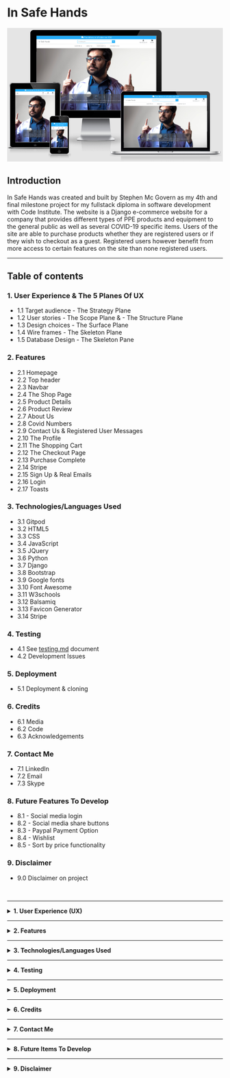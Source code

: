 # **In Safe Hands** #

![Image of site on many screens](/media/readme_images/site_responsive_image.png)

## **Introduction** ##

In Safe Hands was created and built by Stephen Mc Govern as my 4th and final milestone project for my fullstack diploma in software development with Code Institute. The website is a Django e-commerce website for a company that provides different types of PPE products and equipment to the general public as well as several COVID-19 specific items. Users of the site are able to purchase products whether they are registered users or if they wish to checkout as a guest. Registered users however benefit from more access to certain features on the site than none registered users. 

<hr>

## **Table of contents** ## 

### **1. User Experience & The 5 Planes Of UX** ###
* 1.1 Target audience - The Strategy Plane
* 1.2 User stories - The Scope Plane & - The Structure Plane
* 1.3 Design choices - The Surface Plane
* 1.4 Wire frames - The Skeleton Plane
* 1.5 Database Design - The Skeleton Pane

### **2. Features** ###
* 2.1 Homepage 
* 2.2 Top header
* 2.3 Navbar
* 2.4 The Shop Page
* 2.5 Product Details
* 2.6 Product Review
* 2.7 About Us
* 2.8 Covid Numbers
* 2.9 Contact Us & Registered User Messages
* 2.10 The Profile
* 2.11 The Shopping Cart
* 2.12 The Checkout Page
* 2.13 Purchase Complete
* 2.14 Stripe 
* 2.15 Sign Up & Real Emails
* 2.16 Login
* 2.17 Toasts

### **3. Technologies/Languages Used** ###
* 3.1 Gitpod
* 3.2 HTML5
* 3.3 CSS
* 3.4 JavaScript
* 3.5 JQuery
* 3.6 Python
* 3.7 Django
* 3.8 Bootstrap 
* 3.9 Google fonts
* 3.10 Font Awesome
* 3.11 W3schools
* 3.12 Balsamiq 
* 3.13 Favicon Generator
* 3.14 Stripe 

### **4. Testing** ###
* 4.1 See [testing.md](testing.md) document 
* 4.2 Development Issues

### **5. Deployment** ###
* 5.1 Deployment & cloning

### **6. Credits** ###
* 6.1 Media
* 6.2 Code 
* 6.3 Acknowledgements

### **7. Contact Me** ###
* 7.1 LinkedIn
* 7.2 Email
* 7.3 Skype

### **8. Future Features To Develop** ###
* 8.1 - Social media login
* 8.2 - Social media share buttons
* 8.3 - Paypal Payment Option
* 8.4 - Wishlist
* 8.5 - Sort by price functionality

### **9. Disclaimer** ###
* 9.0 Disclaimer on project

<br>
<hr>

<details>
<summary><strong>
1. User Experience (UX)
</strong></summary>
<br>

#### **1.1 - Target Audience - The Strategy Plane** ####

* The websites target audience is users who are looking to purchase various types of PPE equipment that the store provides. The website is a B2C (Business to consumer) website and is not aimed at the B2B (Business to business) market. The main goal of the business is to sell various type of PPE equipment to as many people as possible. Part of the business strategy is to keep users coming back to the site even if they are not buying a product on that particular visit. The more times someone visits your site, the greater the chance of them purchasing something from the store. Part of the strategy of getting users to return to the site is the covid numbers page that gives users a vast amount of user friendly interactive data on the current covid situation. This data while free to view and use, is kept behind a registered users wall, so anyone wishing to use it has to register to view it. The data is not generated by the store, but is compiled by our world in data. I recognize the potential that someone may register, view the data source and then start to use the our world in data site instead of the in safe hands site, but this is unavoidable when using 3rd party data. 

<hr>

#### **1.2 - User Stories - The Scope Plane** ####

* The main aim of the site is to sell various types of PPE equipment to the consumer market. Users who search for, and come to the site are, for the majority, already in buying mode. Therefore you want to facilitate a streamline buying experience with as few barriers as possible from product view to taking payment. The site functionality will allow users to view all of the products on the site in detail, proceed straight to a guest checkout where they can to complete the order if they so wish. The site also offers features that are only available to registered users such as the profile page, the order history page, the create reviews functionality, and the the priority messages feature. While the site offers features that are only available to logged in users, it will not lose sales by forcing people to register to complete a purchase.<br><br>
* <strong>User story - Site Owner: As the owner of the e-commerce site I want:</strong><br>
* I want to be able to offer my customers a range of various types of PPE products so i can: acquire new customers and retain regular ones who will buy their PPE products from me
* I want to be able to manage all of the items that my store sells myself so i can: Add, edit, update and remove different items quickly and easily depending on how they are selling 
* I want to offer my customers a simple, efficient and user friendly shopping experience so i can: Offer users have a good user experience on the site they will come back and provide repeat business
* I want to offer registered customers access to the latest Covid-19 data all in one place so i can: offer users a reason to come back to the site on a regular basis, they need to register to view this data so this allows me to send them email marketing to encourage them to buy and to update them on the store
* I want to encourage my users to register so i can: so they can save their details and streamline the purchasing process. Once they have registered I can also email market to this database of customers
* I want to provide a guest checkout so i can: offer users who do not wish to register the ability to still purchase from the store and checkout out in a quick and easy manner so the store doesn’t lose any potential business

#### **1.2 - User Stories - The Structure Plane** ####

* The structure of the site is based upon a base.html template that is replicated across all pages on the site. In the English speaking world people read from left to right and from top to bottom. Therefore the website should reflect this. On every page all of the site navigation is retained at the top of the page. This creates a comfortable user experience as once a user has a feel for the sites navigation and functionality, they can see it is replicated across the site, they are not confronted with a new layout or design on each page. The Navar is broken up into 4 separate categories. Shop PPE, About Us, Covid Info, and Contact Us. As the main aim of the site is to sell PPE equipment the first dropdown menu the user comes to is the Shop PPE menu. From here the user can view all of the PPE products or view them category by category. The about us, covid info and contact us pages contain only information on these items so the information is all grouped into relevant sub pages. The account management is all navigated to via the "My Account" drop down menu, and the shopping cart and checkout from the cart. When designing the sites structure, the user stories below were part of that formation process.<br><br>
* <strong>User story - Site User: As a shopper on the site I want to:</strong><br>
* I want to view all of the products in the store so i can: select a product to purchase
* I want to view individual products and their details so i can: identify the price, description, product protection rating, see the product image
* I want to, at a glance, be able to keep track of my purchases at any time on the site so i can: keep track of the value of goods in my cart so i can avoid spending to much money
* I want to be able to register for an account quickly and easily so i can: have a personal account on the site if I become a regular user
* I want to be able to log in and log out quickly and easily so i can: know my account can be securely logged on and off with only a few clicks. 
* I want to be able to recover my password simply if I forget it so i can: regain access to my account 
* I want to view my profile when i wish so i can: see my order history and order details 
* I want to search for a specific product or category so i can: quickly find the item that I am looking for 
* I want to easily select the quantity of a product once I have chosen to buy it so i can: add more of the product to the cart if I choose to buy more with a few clicks 
* I want to be offered a quick and easy checkout procedure so i: don’t have to register for an account if I don’t want to and still avail of a quick and easy checkout process 
* I want to be able to fully adjust my cart before checkout: incase I decide to buy more or a product, remove a product, or have selected the incorrect amount of a product
* I want to see an order confirmation in detail once ive completed my purchase so i can: verify that everything with my order is correct
* Most importantly I want to be able to use a payment provider I feel safe with so i can: feel safe and secure that my card details will be safe with this purchase  
<hr>

#### **1.3 - Design Choices - The Surface Plane** ####
<br>

**FONTS**

* For the website i decided to use the google font style of Josefin Sans. The idea of this typeface is to be geometric, elegant, with a vintage feeling. It is inspired by geometric sans serif designs from the 1920s. The link to the Josefin Sans font on Google Font can be found by clicking: [Here](https://fonts.google.com/specimen/Josefin+Sans#standard-styles)

![Image of Josefin Sans font](/media/readme_images/josefin_sans_image.png)

**ICONS**

* I have also incorporated icons throughout the website as they offer the user a more positive and intuitive user experience. All the icons that i have used came from Font Awesome website The link to the Font Awesome website can be found by clicking: [Here](https://fontawesome.com/)

**COLOURS**

* The primary colour i decided on for the website was the colour blue, specifically the colour #1fb4ff

![Image of #1fb4ff](/media/readme_images/1fb4ff.png)

* I chose the color blue because blue is typically associated with credibility, trust, knowledge, professionalism, cleanliness and calming. All of these qualities are valued in the medical/health industry which meant that blue was the ideal choice for this project.
* For the secondary colours i used the website Coolors to decide on which additional colour combination to use. Coolors is free website that uses a generator to run through different colours and palettes that will match and compliment the colours you have selected so far. The website can be found by clicking this link: [Click Here](https://coolors.co/)
* The full palette of colours i decided on to go with and their uses can be viewed below:

![Image of ms4 colour palette](/media/readme_images/MS4_colour_palette.png)

* #343A40 is the colour of the text on the site. This is the Bootstrap 4 colour for the class text-dark as Bootstrap 4 doesn't have a text-black colour
* #c3c1c1 is the silver/grey secondary colour that is used lightly throughout the site for things like borders
* #ffffff is the standard white colour that is the base of the site 
* #dc3545 is the standard Bootstrap red colour for warnings suck as invalid credit card information entered or warning toasts 

**IMAGES**

* Some of the imagery i used for the website was taken from Unsplash. Unsplash is a platform powered by a community of creators that have provided hundreds of thousands of their own photos for others to use in their projects free of charge as long as they abide by the Unsplash licence terms and conditions. These T&C's can be viewed by clicking [Here](https://unsplash.com/license) 
<hr>

#### **1.4 - Wire Frames - The Skeleton Plane** ####
<br>

* The wire frames for the site can be found here: [wireframes.md](wireframes.md)

<hr>

#### **1.5 - Database Design - The Skeleton Plane** ####
<br>

* Django works with SQL databases by default, I used SQLite during development. Heroku provides a PostgreSQL database for deployment. Below you can find all of the models used in this project and their structure.<br><br>

<strong>Checkout/Models/`Order`:</strong>

|       Name       |   Database Key  |   Field Type  |                                     Type Validation                                    |
|:----------------|:---------------|:-------------|:--------------------------------------------------------------------------------------|
|   Order Number   |   order_number  |   Charfield   |                       `max_length=32, null=False, editable=False`                      |
|     Username     |   user_profile  |   ForeignKey  | `UserProfile, on_delete=models.SET_NULL, null=True, blank=True, related_name='orders'` |
|    Date & Time   |       date      | DateTimeField |                                   `auto_now_add=True`                                  |
|    First Name    |    first_name   |   Charfield   |                        `max_length=50, null=False, blank=False`                        |
|     Last Name    |    last_name    |   Charfield   |                        `max_length=50, null=False, blank=False`                        |
|      Email       |      email      |   EmailField  |                        `max_length=254, null=False, blank=False`                       |
|   Phone Number   |   phone_number  |   Charfield   |                        `max_length=20, null=False, blank=False`                        |
| Street Address 1 | street_address1 |   Charfield   |                        `max_length=80, null=False, blank=False`                        |
| Street Address 2 | street_address2 |   Charfield   |                        `max_length=80, null=False, blank=False`                        |
|   Town or City   |   town_or_city  |   Charfield   |                        `max_length=40, null=False, blank=False`                        |
|      County      |      county     |   Charfield   |                         `max_length=80, null=True, blank=True`                         |
|      Eircode     |     eircode     |   Charfield   |                         `max_length=20, null=True, blank=True`                         |
|      Country     |     country     |   Charfield   |                `blank_label='Select Country *', null=False, blank=False`               |
|     Delivery     |  delivery_cost  |  DecimalField |                 `max_digits=6, decimal_places=2, null=False, default=0`                |
|    Order Total   |   order_total   |  DecimalField |                `max_digits=10, decimal_places=2, null=False, default=0`                |
|    Grand Total   |   grand_total   |  DecimalField |                `max_digits=10, decimal_places=2, null=False, default=0`                |

<br>

<strong>Checkout/Models/`OrderLineItem`:</strong>

| Name            | Database Key   | Field Type   | Type Validation                                                                      |
|:-----------------|:----------------|:--------------|:--------------------------------------------------------------------------------------|
| Order           | order          | ForeignKey   | `Order, null=False, blank=False, on_delete=models.CASCADE, related_name='lineitems'` |
| Product         | product        | ForeignKey   | `Product, null=False, blank=False, on_delete=models.CASCADE`                         |
| Quantity        | quantity       | IntegerField | `null=False, blank=False, default=0`                                                 |
| Line Item Total | lineitem_total | DecimalField | `max_digits=6, decimal_places=2, null=False, blank=False, editable=False`            |

<br>

<strong>Contact Us/Models/`ContactMessages`:</strong>

| Name          | Database Key  | Field Type    | Type Validation                                                |
|:---------------:|:---------------:|:---------------:|----------------------------------------------------------------|
| Sender        | sender        | ForeignKey    | `UserProfile, on_delete=models.CASCADE, null=True, blank=True` |
| Subject       | subject       | CharField     | `max_length=80, null=False, blank=False`                       |
| Message       | message       | TextField     | `max_length=3000, null=False, blank=False`                     |
| Date & Time   | date          | DateTimeField | `auto_now_add=True, editable=False`                            |
| Contact Email | contact_email | EmailField    | `max_length=254, null=True, blank=True`                        |

<br>

<strong>Products/Models/`Category`:</strong>

|      Name     |  Database Key | Field Type |             Type Validation            |
|:-------------:|:-------------:|:----------:|:--------------------------------------:|
|      Name     |      name     |  CharField |      `max_length=200, blank=False`     |
| Friendly Name | friendly_name |  CharField | `max_length=200, null=True,blank=True` |

<br>

<strong>Products/Models/`Product`:</strong>

| Name              | Database Key | Field Type   | Type Validation                                                |
|-------------------|--------------|--------------|----------------------------------------------------------------|
| Category          | category     | ForeignKey   | `'Category', null=True, blank=True, on_delete=models.SET_NULL` |
| Product Id        | p_id         | CharField    | `max_length=200, null=True, blank=True`                        |
| Name              | name         | CharField    | `max_length=200`                                               |
| Description       | description  | TextField    |                                                                |
| Price             | price        | DecimalField | `max_digits=6, decimal_places=2`                               |
| Protection Rating | rating       | DecimalField | `max_digits=6, decimal_places=2, null=True, blank=True`        |
| Image URL         | image_url    | URLField     | `max_length=1024, null=True, blank=True`                       |
| Image             | image        | ImageField   | `null=True, blank=True`                                        |

<br>

<strong>Products/Models/`UserProfile`:</strong>

| Name              | Database Key | Field Type   | Type Validation                                                |
|-------------------|--------------|--------------|----------------------------------------------------------------|
| Category          | category     | ForeignKey   | `'Category', null=True, blank=True, on_delete=models.SET_NULL` |
| Product Id        | p_id         | CharField    | `max_length=200, null=True, blank=True`                        |
| Name              | name         | CharField    | `max_length=200`                                               |
| Description       | description  | TextField    |                                                                |
| Price             | price        | DecimalField | `max_digits=6, decimal_places=2`                               |
| Protection Rating | rating       | DecimalField | `max_digits=6, decimal_places=2, null=True, blank=True`        |
| Image URL         | image_url    | URLField     | `max_length=1024, null=True, blank=True`                       |
| Image             | image        | ImageField   | `null=True, blank=True`                                        |

<br>

<strong>Reviews/Models/`ProductReview`:</strong>

|       Name       |   Database Key   |   Field Type  |                          Type Validation                         |
|:----------------|:----------------|:-------------|:----------------------------------------------------------------|
|   Review Title   |   review_title   |   CharField   |             `max_length=90, null=False, blank=False`             |
| Reviewed Product | reviewed_product |   ForeignKey  |   `Product, null=False, blank=False, on_delete=models.CASCADE`   |
|     Reviewer     |     reviewer     |   ForeignKey  | `UserProfile, null=False, blank=False, on_delete=models.CASCADE` |
|      Review      |      review      |   TextField   |                         `max_length=500`                         |
|    Date & Time   |       date       | DateTimeField |                        `auto_now_add=True`                       |
<br>

</details>

<hr>

<details>
<summary><strong>
2. Features
</strong></summary>
<br>

#### **2.1 - Home Page** ####

* When the user lands on the homepage they will see the main homepage image which is of a doctor. In this image the doctor is pointing upwards towards the top of the page with the forefinger on each hand. I choose this image specifically because i thought it worked well as the doctor appears to be pointing towards towards the dropdown menu and the search bar located above the image, so at a glance its like he is drawing your attention to the main functioning part of the page. 

![Image of homepage](media/readme_images/homepage.png)

* At the base of the page i have used a bootstrap carousel to display 3 reviews that customers have left about the site. On these carousels i have used an image of a person (To represent the customer) and their brief review. I have also used indicators letting users see visually below the review that there are 3 reviews in total that are being filtered through. I have disabled click feature so users don't have the ability to click through the reviews, the reviews are on a set timer and rotate evenly.

<hr>

#### **2.2 - Top header** ####

* The top header on the page consists of 3 separate items. The company brand/logo occupies the top left 3rd of the screen. If the user clicks on the company brand/name the user will be be brought back to the homepage.

![Image of brand/logo](media/readme_images/brand:logo.png)

* The center of the screen is occupied by the search bar. Here users can search for items in the store by typing in a key/search word. If that word is in the name or description of the product then the page will return a list of those products for the user to view. If there are no items that match the search/keyword then no products will be displayed on the products page and the user will see the message 0 Products found for "(search/keyword)". If the user doesn't enter a search/keyword and just presses the search button then they will be brought to the all products page where all of the products available are listed. 

![Image of search bar](media/readme_images/search_bar.png)

* The right hand side of the header is where the user login and shopping cart are located. Here users can see at a glance if anything is in their cart and if so the value of those items. When the shopping cart is empty the cart test will be black. When the user adds an item to the shopping cart the value of those items will be displayed on the cart in red. I choose to make the text red as it is more catching and it will stand out clearly against the black. 

![Image of shopping cart](media/readme_images/shopping_cart.png)

* If the user clicks on the My Account icon they will, depending on if they are logged in or not, see different account management options. A none logged in user will see the the option to register or to log in. (Screenshot Below)

![Image of user icon](media/readme_images/user_account.png)

* A logged in user will see the options to view their profile, and to logout.

![Image of logged in user options](media/readme_images/user_account_logged_in.png)

* An admin or superuser will see the same options as a logged in user however they will also see the option to Add Products to the store. Only superusers and admin staff have this functionality. (Screenshot below)

![Image of superuser options](media/readme_images/super_user_logged_in.png)

<hr>

#### **2.3 - The Navbar** ####

* The navbar is a bootstrap navbar that contains 4 separate dropdown menus to allow users to easily navigate the site. The first dropdown is the one that is for the store and will allow users to search for different types of PPE products that the site offers. Users can search for all the PPE equipment on one single page, or search via category of items the store sells.

![Image of Shop PPE dropdown](media/readme_images/shop_dropdown.png)

* The second dropdown item will bring users to the about us page where user can read a bit more information about the company. This is just a standard about us page one would expect. 

![Image of about us dropdown](media/readme_images/about_us.png)

* The third dropdown is the one for up to date information on Covid-19.

![Image of covid numbers dropdown](media/readme_images/covid_numbers.png)

* The final dropdown will bring the users to the contact us page. 

![Image of contact us dropdown](media/readme_images/contact_us.png)

* On mobile devices the navbar will shrink and can be opened by the user if they click on the hamburger icon on the top left of the page. After clicking all of the items will again be visible for the user to navigate the site. 

![Image of Navbar on mobile](media/readme_images/navbar_opened.png)
<hr>

#### **2.4 - The Shop Page** ####

* Users to the site have the ability to shop in a number of different ways on the site. The first way is using the search bar at the top of the page. Here users can search for products via a products name, or by a key word that is mentioned in the products description. The page will return the number of products that meet that search criteria and also display the number of items its returned in the top left above the items (Screenshot below)

![Image of name searched for via name](media/readme_images/search_via_name.png)

* The second way users can shop is via the SHOP PPE dropdown menu in the navbar. Here all of the items the shop sells are broken up into their respective categories, so users can quickly and easily search for what they need with a few clicks. 

![Image of shop dropdown](media/readme_images/shop_dropdown.png)

* After the user clicks on a category the page will render all of the products in that category and also display the number of products in that category. The image below is what is displayed if the user searches for "covid testing" 

![Image of category search results](media/readme_images/covid_testing_search.png)

* Finally if the user just clicks on the search button on the search bar without entering anything to search for then all of the products the store currently sells will be listed 

![Image of all products](media/readme_images/all_products.png)

<hr>

#### **2.5 - Product Details Page** ####

* The product details page gives users a detailed view of the product they are considering buying. The page will render the exact same for each product, only the product information will change to allow for a better user experience. Logged in users and guest users will see the same page layout apart from one difference, and that is logged in users will see the "Review This Product" button. On the product details page users will see:
1. Product Name 
2. Product Price
3. Protection level offered by the product
4. Product Category
5. Product Description
6. Read the reviews


The functionality on this page will: 
1. Allow users to add a specified quantity of a product to the cart
2. Post reviews (Logged in users only) 

Admin users will also have the ability to:
1. Edit a product
2. Delete a product 

![Image of product details page](media/readme_images/product_details.png)

* The page will maintain its structure on tablets (Screenshots below:)<br>

![Image of product details page on tablet](media/readme_images/product_details_tablet.png)

<br>

However on smaller mobile devices and mobile phones the product information will stack one section on top of the other segregated by section type (Screenshots below:)<br>

![Image of product details page on mobile phone](media/readme_images/product_details_mobile_1.png)

<br>

![Image of product details page on mobile phone](media/readme_images/product_details_mobile_2.png)


<hr>

#### **2.6 - Product Review Page** ####

* One of the pass criteria for this project was to:<br>

* <strong>"Implement at least 1 form, with validation, that allows users to create and edit models in the backend"</strong>

* The feature i have chosen for this is criteria is a registered users product review feature. A product review feature is something that most users expect to find on a modern e-commerce website. A review feature is a benefit to both customers and the store owner alike. When a store offers customers a review function it creates a better user engagement experience on your site. It allows users to leave feedback about what they thought about the product they have purchased. The review feature also lets the user know that their feedback is valued and is listened to. This feature also allows other potential customers to make a better buying decision based on the reviews of other users who have purchased the product. Finally it also allows the store owner to view the feedback each product is receiving. Store owners should never be afraid of a negative review, if a review is negative but constructive it will highlight a weak point that can be improved upon and the store owner will know they have 2 options. Firstly they can relay this feedback back to the manufacturer/supplier and see if it is possible ot improve the product, or if this is not an option, then the store owner can discontinue selling the product. 

* Anyone on the site will have the ability to read reviews, but to drive registration and sign ups, creating a review is only available to registered users who are logged in. On the product details page a none logged in user will see the following prompt under the reviews section  <strong>"Have you purchased this product? If you are a registered/logged in user then you can leave a review for this item and let others know your feedback. Login or register by clicking on the My Account icon on the top right of the page."</strong>

![Image of review prompt none logged in users](media/readme_images/review_prompt_2.png)

* However logged in users will see a different prompt. The prompt they will see is: <strong>"If you've purchased this product why not leave a review so others can see your feedback"</strong> (Screenshot below:)

![Image of review prompt logged in users](media/readme_images/review_prompt.png)

* The review page is based on the ProductReview model. That model can be found below:

`class ProductReview(models.Model):`<br>
&nbsp; &nbsp; &nbsp; `review_title = models.CharField(max_length=90, null=False, blank=False)`<br>
&nbsp; &nbsp; &nbsp; `reviewed_product = models.ForeignKey(Product, null=False, blank=False, on_delete=models.CASCADE,)`<br>
&nbsp; &nbsp; &nbsp; `reviewer = models.ForeignKey(UserProfile, null=False, blank=False, on_delete=models.CASCADE)`<br>
&nbsp; &nbsp; &nbsp; `review = models.TextField(max_length=500)`<br>
&nbsp; &nbsp; &nbsp; `date = models.DateTimeField(auto_now_add=True)`<br><br>
    `class Meta:`<br>
&nbsp; &nbsp; &nbsp; # This will correct the verbose spelling in Django admin to the correct plural spelling of reviews<br>
&nbsp; &nbsp; &nbsp; `verbose_name_plural = 'Reviews'`<br><br>
&nbsp; &nbsp; &nbsp; `def __str__(self):`<br>
&nbsp; &nbsp; &nbsp; # Renames the instance of the ProductReview model with the review title<br>
&nbsp; &nbsp; &nbsp; `return self.review_title`<br>

* The form that will render for the user can be seen below, it will have:
1. Review from = `reviewer`
2. Review Title = `review_title`
3. Reviewed Product = `reviewed_product`
4. Your Review = `review`
5. Submit review button

![Image of add review page](media/readme_images/add_review.png)

* The field for the reviewer automatically generates the username of the current logged in user. This input field i have disabled so users are not able to adjust or alter it in any way. This was done as a defensive measure to ensure all reviews can be traced to their poster.
* The reviewed product field is a dropdown menu that lists all of the items currently available in the store. The user can select the product from this menu when creating their review. 

![Image of product review dropdown menu](media/readme_images/select_product_for_review.png)

* All fields on the model are required fields. The `date` field is automatically generated but that field is hidden on the review form as it is automatically generated and you don't want the user adjusting it. Once a review has been created and the form has been validated it will be posted to the product details page as well as to the backend. The reviews in the backend are displayed to the owner with the layout below: 

![Image of product review in django](media/readme_images/reviews_in_django.png)

* When the user clicks on the review it will open in the admin page and the store owner can read the review (Screenshot below:)

![Image of product review in django opened](media/readme_images/reviews_in_django_opened.png)

* For displaying the product reviews on the site i have used a Bootstrap collapsible container with a `overflow-y` set to `scroll`. The reason for this again is defensive programming. As more and more users come to the site and reviews start to build up, i didn't want to someone to click on the "Read Product Reviews" button and then have 20 or 30 reviews appear for the user to have to scroll down what becomes a very long page. The collapsible element means the user will stay on the same part of the page and can just scroll through the reviews. I used this feature as i was especially conscious as to how the reviews would display on mobile devices (Screenshot below:)

![Image of product review on mobile](media/readme_images/review_on_mobile.png)

The 2nd part of the criteria on this model is that users must be able to edit a model. To meet this criteria i have also added the feature for users to be able to edit their own reviews. Users can only edit reviews they have created. As you can see in the image above a user, whether anonymous or not, can view all of the reviews on the site, but when a user is logged in they can see the <strong>"Edit your review"</strong> link next to the review they have created.

![Image of edit your review link](media/readme_images/edit_your_review_link.png)

* When the user clicks on the edit your review link the edit review page will open. It is the exact same as the add a review page however all of the information from the previous review will be populated so they user can read over their original review before editing and saving. 

![Image of edit your review page](media/readme_images/edit_your_review_page.png)

* Once the review has saved the updated review will be reflected both in the backend and on the site. 

<hr>

#### **2.7 - About Us Page** ####

* This is a standard about us page you would expect to find on any business site. It has an image of 2 medial workers and some text detailing a bit about the company.

![Image of about us page](media/readme_images/about_us_page.png)
<hr>

#### **2.8 - Covid Numbers Page** ####

* One of the features of the site is the covid map that provides users with up to the minute covid-19 data and stats. Again, as part of the strategy to get as many people to register on the site as possible this data is kept behind a registered users wall. Unregistered users are informed upon landing on the page that to view the data they only need to register on the site and don't need to purchase any items. (Screenshot below) 

![Image of covid numbers page none logged in users page](media/readme_images/covid_numbers_1.png)

* If a user registers and comes back to the Covid Numbers page they will see the following map.

![Image of covid numbers page logged in users](media/readme_images/covid_numbers_2.png)

* This map offers users a huge wealth of information that is updated daily. Users can view the latest charts, maps, tables, sources and are free to download some the data. Users can use this page to see covid stats on a global, regional and country by country basis. Again by incorporating this feature into the site you are firstly making users register to see the data, and secondly you are providing them with a reason to come back and visit the site on a regular basis. The goal here would be to convert some of these regular visitors into customers. If covid numbers in their locality are increasing or at a high level, then this information can act as a motivator and encourage users to purchase PPE equipment on the site. 
<hr>

#### **2.9 - Contact Us Page & Registered User Messages** ####

* One of the pass criteria for this project was to:<br>

"Create at least 1 form with validation that will allow users to create records in the database (In addition ot the authentication mechanism").
* The feature i have chosen to meet this requirement is a priority messaging service. One of the main goals of any e-commerce site is to get as many people as possible signed up and spending money. A site should always be pushing for users to sign up and register, even if they don't buy something on the first visit (They could be on the site to use the covid numbers feature listed above) because it still allows the site owner to build their user database and email market to these registered users at a later date. 
* If an unregistered user logs onto the site and navigates to the contact us page, they will see the company contact details as you would normally expect, below that they will see a message explaining about the registered users priority messages function and also a link for customers to sign up or log in (screenshot below) 

![Image of priority messages user prompt](media/readme_images/user_messages_1.png)

* Once a registered/logged in user comes to the site on the contact us page they will see the message box automatically displayed. To hit the message home again to logged in users there is some text above the message form explaining that any message sent to the site via this messaging center will take priority over all other incoming communication.

![Image of priority messages page for registered users](media/readme_images/user_messages_2.png)

On the form the logged in user will see the following visible fields:
> Message From (Required)<br>
> Message Subject (Required)<br>
> Message Text Box (Required)<br>
> Users email (Not required)<br>

The model for this form can be found below:

`class ContactMessages(models.Model):`<br>
    `sender = models.ForeignKey(UserProfile, on_delete=models.CASCADE, null=True, blank=True)`<br>
    `subject = models.CharField(max_length=80, null=False, blank=False)`<br>
    `message = models.TextField(max_length=3000, null=False, blank=False)`<br>
    `date = models.DateTimeField(auto_now_add=True, editable=False)`<br>
    `contact_email = models.EmailField(max_length=254, null=True, blank=True)`<br>
    <br>
    # This will correct the spelling in Django admin to the correct plural spelling<br>
    `class Meta:`<br>
        `verbose_name_plural = 'Contact Messages'`<br>
    <br>
    # Renames the instance of the ContactMessages model with the ContactMessages name
    `def __str__(self):`<br>
        `return self.subject`<br>

* The `sender` (Message From:) field is automatically generated depending on which user is logged in to the site. I have also made this input field disabled so the user can not adjust or alter it, this is to ensure that every message can be attached to a specific registered site user. For a better user experience the disabled feature also stops the user clicking on the name and a highlight box appearing and creating the impression the user can adjust the field. 
* The `subject`, `message` and `email` field are self explanatory. I also have a `date & time` field which is not displayed to the user.
* This messaging service allows users to create records (messages) in the database as well as providing all the information i have stipulated as required in the model. In the django admin panel how the messages are received and displayed can be seen in the screenshot below. 

![Image of registered messages in Django](media/readme_images/django_user_message.png)

As you can see they are displayed just like an incoming email would be displayed. When the site administrator clicks on the message they will see it in full, again with all of the information below on display. 
<br>

![Image of registered messages opened in Django](media/readme_images/django_user_message2.png)

This allows the site owner to keep a record of any messages sent on the site from registered users. The main drive for this is to encourage registered users to message the store through the message facility on the website and not just via an email. This in tandem with the Covid Numbers data is done to encourage users of the site to return to it as regularly as possible. The more people that are visiting the site, the more the odds increase that the user may decide to spend some money while they are on the site. 
<hr>

#### **2.10 - The Profile Page** ####

* Registered users on the site will have their own dedicated profile page. On this page users will see 2 features. The first one is their address and contact details. The 2nd will be their order history. 

* The address and contact details page allows users of the site to both create and update records in the backend. Users are able to log in at any time to the site and update their details and save them with a single click.

![Image of user profile page](media/readme_images/profile_details.png)

* When the user purchases an item and goes to the checkout page the delivery address will auto populate the delivery address if the user has saved that info. I have also set this form up so the personal details of the order recipient are not auto generated and must be entered in by the user (Screenshot below)

![Image of user checkout page](media/readme_images/checkout_page.png)

* The user will still have to enter a name, email and phone number on the checkout page for the order to be processed. I chose this approach as a user may not be home when an item is being delivered to their property, this allows the user purchasing their product to put the name and number of someone else who may be home and their contact details for the courier to reach. 
* The 2nd feature on the profile page is the order history feature. Registered users on the site will be able to see all of the orders they have placed on the site previously.

![Image of user order history](media/readme_images/order_history.png)

* The user will see a small summary of the previous orders they have placed on the site in this section. If they wish to see a more detailed breakdown of that order they can do so by clicking on the order number and they will be brought to the order in more detail (Screenshot below:)

![Image of user order history detailed](media/readme_images/order_history_detailed.png)

<hr>

#### **2.11 - The Shopping Cart Page** ####

* Once a user has added an item/items to the shopping cart they will be able to view it by clicking on the shopping cart icon. When they get to the shopping cart it will look like the image below: 

![Image of user shopping cart](media/readme_images/shopping_cart_2.png)

* Here users will see a line by line breakdown of all of the items in their shopping cart. They will have the ability to adjust each line item directly in the cart and increase the quantity or remove an item completely with just a couple of clicks. 
* After all of the line items the user will see a summary of their shopping cart at the bottom of the page. This summary will detail:<br>
1. The number of items in the cart 
2. The cart total (Value of items purchased) 
3. Delivery fee (If applicable)
4. Total amount due
5. If the user is spending below the free delivery threshold they will also see a prompt informing them if they spend a certain amount of money they will qualify for free delivery (Screenshot below)<br><br>

![Image of cart breakdown](media/readme_images/cart_breakdown.png)

* They also have a button "Keep Shopping" that will bring them back to the store if they wish to continue shopping and a "Secure Checkout" button to proceed to the checkout. 

<hr>

#### **2.12 - The Checkout Page** ####

* As covered above in the profile section above on the checkout page the user has to enter their contact details, their deliver address, and their payment details. 
* There are 2 buttons on the page for the user to be able to go back and adjust their order 1 last time, or to complete the form and then complete their order. 

![Image of user checkout page](media/readme_images/checkout_page.png)

* To encourage the user to spend a bit more money on this purchase the free delivery prompt will be located at the bottom of the page to try and encourage a user to spend some more money so they can avail of this feature. 
* The only difference on the form for a logged in/registered user vs an anonymous user is a logged in user will have the option to save the delivery address to their profile via a checkbox.  

![Image of cart checkbox](media/readme_images/checkout_checkbox.png)

* A none registered user will see the prompt asking them do they wish to "Create an account or login to save this information, or continue as an unregistered shopper"

![Image of cart create an account or login prompt](media/readme_images/checkout_login_register_prompt.png)

* The payment processor on the Checkout page is from Stripe. 

<hr>

#### **2.13 - Purchase Complete Page** ####

* Once the users purchase has been completed they will receive a confirmation message detailing everything about their order. They will have:
1. A thank you for your business prompt (The users name will automatically be generated in this thank you prompt as i feel it adds a bit of personalization to the thank you message.)
2. An order number
3. An order placed date and time
4. List of items they purchased
5. Breakdown of the costs
6. The delivery details listed

![Image of user order history detailed](media/readme_images/order_history_detailed.png)

<hr>

#### **2.14 - Stripe In The Background** ####

* The shopping cart in this project is powered by Stripe. When a user adds items to the shopping cart and proceeds to the checkout page, a payment intent will be created in the events section of the stripe dashboard (Screenshot below:) 

![Image of user order in checkout before payment](media/readme_images/stripe_1.png)

* Below you can see the event created waiting for payment:

![Image of event created in stripe](media/readme_images/stripe_2.png)

* After the user has entered all their details into the checkout form and pressed the pay now button, Stripe will process the payment and the user of the site will see an order confirmation page if the order has been processed successfully. 

![Image of user order in checkout before payment](media/readme_images/stripe_order_confirmation_1.png)

In the Stripe dashboard we can see the following 3 events in relation to that payment which are:
1. Event created
2. Event charged
3. Event succeeded 

![Image of stripe events in dashboard](media/readme_images/stripe_3_events.png)

* When we drill into the stripe event data we can see that the information we have set up for request has been captured by stripe. The 4 main portions of info are:
1. Amount To be charged 

![Image of stripe events in dashboard](media/readme_images/stripe_amount_charged.png)

2. Billing address and contact details:

![Image of stripe event billing and contact details](media/readme_images/stripe_billing_and_contact.png)

3. The metadata we have set up to capture via webhooks. The information you can see captured here is:
* Shopping cart item id and quantity of that item
* If the user has checked the "Save Delivery Address Info" checkbox on the checkout page (Registered users only)
* Customer Username 

![Image of stripe event meta data](media/readme_images/stripe_metadata.png)

* The Stripe webhooks and metadata are an important feature on the site. We have this in place incase the user either intentionally, or accidentally, closes the web browser before the order confirmed page has generated letting the user know the order has been processed. This safety feature allows us to capture the shopping cart information so the order can still be processed, and we can avoid a worst case scenario of a user being charged and not receiving their order. 
* If the user is an anonymous user (Not registered or logged in) then we will also see this reflected in the metadata

![Image of stripe event meta data anonymous user](media/readme_images/metadata_anonymous_user.png)

4. The final crucial part of the information that we capture is the shipping address. 

![Image of stripe shipping details](media/readme_images/stripe_shipping_address.png)

* This set up allows us to capture all of the information we would need for an order in the store. 

NOTE ON SHIPPING ADDRESS:

* For now in this project the shipping and billing address are the same. I future i would like to have the option for the registered users to be able to add multiple shipping & billing addresses. However due to time constraints and a rapidly approaching deadline on this project it is a feature i will have ot develop at a later date.  

<hr>

#### **2.15 - Sign Up & Real Emails** ####

* If a uer wishes to become a registered user on the site they can do so in a matter of minutes. The step by step process is:
1. Click on the My Account icon in the top right and side of the page on desktop or in the top row on mobile, from the drop down menu click on Register.
2. On the sign up page the user will be asked for their email address, to create their own username, and to enter a password of their choosing.

![Image of sign up page](media/readme_images/sign_up_page.png)

* This form requires validation so if the user tries to register by leaving some or all of the fields blank, then a pop up will let them know a missing field is required (Screenshot below:)

![Image of sign up page validation](media/readme_images/sign_up_validation.png)

* Also if a user tries to sign up with a username or email that is already in use they will be notified when they try and submit the form that the email/username they are trying to submit is already in use (Screenshot below:)

![Image of of sign up page validation](media/readme_images/sign_up_validation_2.png)

3. If the user competes the form with fully validated details they will see a form letting them know that an email has been sent to the email address they specified and they need to verify this email by clicking on the link provided. Screenshot of this page and the email sent is below:

![Image of verify email page](media/readme_images/verify_email_page.png)
<br>

![Image of verify email sent](media/readme_images/confirm_email.png)

4. Once the user clicks on the link in the email the confirmation page on the site will open and the user just needs to click the confirm email address button (Screenshot below:)

![Image of confirm email page](media/readme_images/confirm_email_page.png)

5. Once the user clicks ont he confirm button they will be diverted to the login page which you can see below.

#### **2.16 - Log In** ####

* The login page on the site is a very simple one, all the user needs to do is enter their username or email address along with their password. Both fields are required for the form to be valid and the form will not submit unless the details are correct and entered. 

![Image of login page](media/readme_images/log_in.png)

The additional features on the login page are 
1. Remember me (So users who are logging in again don't need to reenter their details) 
2. Forgot password
3. Sign Up (This is incase a none registered user lands on the page they will see the notice at the top explaining they need ot register for an account first)

* If the user has forgotten their password they can recover it by clicking on the Forgot Password link. If they click on this they will be asked to enter their password and reset instructions will then be emailed to them. 

![Image of password reset page](media/readme_images/password_reset_page.png)

* The email the user receives can be seen in the email below: 

![Image of password reset email](media/readme_images/password_reset_email.png)

* After the user clicks on the link the will be brought to the page where they can then enter a new password (Screenshot below:)

![Image of password reset page](media/readme_images/reset_password_page.png)

<hr>

#### **2.17- Toasts** ####

* Finally to provide for a better user experience on the site i have used Bootstrap Toasts to provide users with feedback when they commit a specific action, adding an item to the cart for example. I have tried out several different toasts that incorporate images, cart totals, cart summaries and free shipping points. After trying all of these out on the site i decided i would keep the toast messaging to a small summary of each user action.

* Each toast has also been colour coded for each category of success, error, warning and info so the user will know at a glance if their action has been successful or not. 
</details>
<hr>

<details>
<summary><strong>
3. Technologies/Languages Used
</strong></summary>
<br>

* 3.1 - [Gitpod](https://www.gitpod.io/) - Is the IDE recommended for Code Institute students and the one i chose to develop this project in.
* 3.2 - [HTML5](https://html.com/html5/#What_is_HTML) - This is the markup language i used for this project.<br>
* 3.3 - [CSS](https://en.wikipedia.org/wiki/CSS) - I used CSS to help alter and adjust the presentation of the website to create a pleasant user experience.<br>
* 3.4 - [JavaScript](https://en.wikipedia.org/wiki/JavaScript) - JavaScript often abbreviated as JS, is a programming language that conforms to the ECMAScript specification. Alongside HTML and CSS, JavaScript is one of the core technologies of the World Wide Web.<br>
* 3.5 - [JQuery](https://jquery.com/) - jQuery is a fast, small, and feature-rich JavaScript library. It makes things like HTML document traversal and manipulation, event handling, animation, and Ajax much simpler with an easy-to-use API that works across a multitude of browsers.
* 3.6 - [Python](https://www.python.org/) - Python is an interpreted high-level general-purpose programming language. Python's design philosophy emphasizes code readability with its notable use of significant indentation. Its language constructs as well as its object-oriented approach aim to help programmers write clear, logical code for small and large-scale projects.
* 3.7 - [Django](https://www.djangoproject.com/) - Django is a high-level Python web framework that encourages rapid development and clean, pragmatic design. Built by experienced developers, it takes care of much of the hassle of web development, so you can focus on writing your app without needing to reinvent the wheel. It’s free and open source.
* 3.8 - [Bootstrap](https://getbootstrap.com/) - Bootstrap is a free and open-source CSS framework directed at responsive, mobile-first front-end web development. It contains CSS- and JavaScript-based design templates for typography, forms, buttons, navigation, and other interface components.
* 3.9 - [Google fonts](https://fonts.google.com/) - Launched in 2010 Google Fonts is a library of 1,023 free licensed font families. For this project i went with the google font of Josefin Sans.
* 3.10 - [Font Awesome](https://fontawesome.com/) - Font awesome is world's most popular and easiest to use icon set. Users have access to thousands of different icons that will cover nearly every icon you are looking for and incorporating them into your website is very easy. 
* 3.11 - [W3schools](https://www.w3schools.com/) - One of the first ports of call for any developer. It has a vast amount of content and code tutorials that will help explain how code works. A great free resource for every developer. 
* 3.12 - [Balsamiq](https://balsamiq.com/) - Balsamiq Wireframes is a small graphical tool to sketch out user interfaces for websites and web / desktop / mobile applications. I used Balsamiq to formulate my initial ideas for the site so i could visualize how the site would look and also be able to gage the scope of the project. 
* 3.13 - [Favicon](https://favicon.io/favicon-generator/) - A free and simple website that allows you to create, build and customize your Favicons for your own site.
* 3.14 - [Stripe](https://stripe.com/) - Stripe is an Irish-American financial services and software as a service company dual-headquartered in San Francisco, United States and Dublin, Ireland. The company primarily offers payment processing software and application programming interfaces for e-commerce websites and mobile applications.
</details>
<hr>

<details>
<summary><strong>
4. Testing
</strong></summary>

<br>

#### **4.1 The testing.md file** ####

* Testing information can be found in the [testing.md](testing.md) file.
<hr>

#### **4.2 Development Issues** ####
<br>

**1. SECRET_KEY Issue**

**PROBLEM**

* When I began building the project I started to make commits to Github. After making some commits I received an email from Django saying I had inadvertently exposed my secret key. The email I received is below. 

* "GitGuardian has detected the following Django Secret Key exposed within your GitHub account."

Details
- Secret type: Django Secret Key
- Repository: smcgdub/MS4_In_Safe_Hands
- Pushed date: September 6th 2021, 16:42:54 UTC

#### **SOLUTION** ####

* To rectify this I discarded the secret key that was initially created during the project set up. I then replaced the secret key with the code on line 25 of the settings.py file which is: `SECRET_KEY = os.environ.get('SECRET_KEY')`

* I then created a brand new secret key and have stored this in my Gitpod variables. I stopped and restarted the workspace and ran the project using `python3 manage.py runserver` Everything is now running as normal and the new SECRET_KEY is secured and no longer exposed and the old one has been discarded. 
<hr>

**2. Toasts Issue**

**PROBLEM**

* During development i was going to use the Bootstrap toasts to provide feedback to a user when they completed various actions on the site. The Boutique Ado project provided some tutorials on how to install these. However when i followed the Boutique Ado tutorial i found that my toasts were not being displayed when i added an item to the shopping cart.

**SOLUTIONS TRIED**

* The first thing i did was to inspect the page after adding an item to the checkout to see if the element was being generated. The 2 screenshots below confirmed that the elements were in fact being generated. 

![Image of toast element 1](media/readme_images/toast_inspect_1.png)

![Image of toast element 2](media/readme_images/toast_inspect_2.png)

The screenshot below also shows that the item was added to the cart and the information was being generated, but just wasn't displaying. 

![Image of toast element 3](media/readme_images/toast_inspect_3.png)

#### **SOLUTION** ####

* Once i knew the element was being generated i looked on Google and Bootstrap as to why this might not have been generated. I also checked on slack. After speaking with tutor support the solution we found was i needed th change the jQuery `<script>` at the bottom of the page to:<br>

`<script src="https://code.jquery.com/jquery-3.5.1.min.js"integrity="sha256-9/aliU8dGd2tb6OSsuzixeV4y/faTqgFtohetphbbj0=" crossorigin="anonymous"></script>`

* I have tested the site and this appears to have resolved the issue. The toasts are displaying as normal. 
<hr>

**3. Stripe Card Font**

**PROBLEM**

* The placeholder text in the credit card input on the checkout page isn't set to the same font as the rest of the site. I have tried to set this to the font used on the rest of the site which is "Josefin Sans" however the font seems to always load as the back up font which is "Sans-serif". 

**SOLUTIONS TRIED**

* I know i have the settings correct as i have tried to change the font from "Josefin Sans" to a more common one such as "Times New Roman". When i test this change it does take effect on the placeholder text. But when i set it to "Josefin Sans" the font always seems to revert to the back up font of "Sans-serif". It is something i am aware of and will try to work on a solution at a later date. 

**4. PostgreSQL URI exposed**

#### **PROBLEM** ####

* When I first started pushing the project to Heroku i was setting up the database in the settings.py file. Unfortunately when i was doing a commit i thought i had deleted the postgres key however i received an email from GitGuardian saying: 

"GitGuardian has detected the following PostgreSQL URI exposed within your GitHub account."

Details
- Secret type: PostgreSQL URI
- Repository: smcgdub/MS4_In_Safe_Hands
- Pushed date: October 19th 2021, 21:10:11 UTC

![Image of postgres key compromised](media/readme_images/postgresql_exposed.png)

#### **SOLUTION** ####

* For safety i have destroyed the database in Heroku and generated a new one with a new key. Everything is now running as normal and the new SECRET_KEY is secured and no longer exposed and the old one has been discarded.

**5. Mobile Navbar Icons**

**PROBLEM**

* During mobile testing i discovered that on smaller screen sizes the navbar icons were being pushed down onto a separate line. This was happening on mobile devices with a smaller screen (Screenshot below:)

![Image of mobile issue 1](media/readme_images/mobile_issue_1.png)

* This was being caused by the text, icons and padding being to large for the smaller screen sizes. 

#### **SOLUTION** ####

* This was an easy enough fix which i solved by using CSS media queries. I have adjusted the size of the text, icons and padding once the screen size goes smaller than 380px in width. The code i used to resolve this can be found in the base.css file at the bottom of the page under `@media (max-width: 380px)`

The screenshot below shows the error being corrected now on smaller screens.

![Image of mobile solution 1](media/readme_images/mobile_solution_1.png)


**5. Payment Processing Gif**

**PROBLEM**

* When placing an order on the local site after the user presses the pay now button a payment processing gif animation should load and a note to the user saying do not close the browser. 

![Image of payment processing gif](media/readme_images/payment_processing_gif.png)

However on the deployed Heroku site this animation is no longer working.

![Image of payment processing gif](media/readme_images/payment_gif_missing.png)

#### **SOLUTION** ####

I resolved this as the original code was pointing at the image at the internal file `src="media/about_us/image.png"`. This needed to be adjusted to the following `src="{{ MEDIA_URL }}about_us.png"`. I also needed ot add `'django.template.context_processors.media',` to the context_processors in the settings.py file

</details>

<hr>

<details>
<summary><strong>
5. Deployment
</strong></summary>
</details>
<hr>

<details>
<summary><strong>
6. Credits
</strong></summary>
<br>

#### **6.1 Media** ####

The products PNG images i have sourced from various free PNG sites. The individual list of the images can be found below

**HOMEPAGE IMAGE**

* Link to the original image: [Here](https://unsplash.com/photos/fy8WmFBIaRs)
* All credits belongs to the owner of the image [(Junior REIS)](https://unsplash.com/@juniorreisfoto) and the image is free to use under the Unsplash License

**ABOUT US**

* Link to the original image: [Here](https://unsplash.com/photos/rE6FqsyyqwM)  
* All credits belongs to the owner of the image [(Usman Yousaf)](https://unsplash.com/@usmanyousaf) and the image is free to use under the Unsplash License

**PRODUCTS**

* **N95 Mask**<br>
Link to the original image: [Here](https://www.pngwing.com/en/free-png-itipy)
All credits belongs to the owner of the image (DMCA) and the image is provided under non-commercial use

* **KN95 Mask**<br>
Link to the original image: [Here](https://www.pngwing.com/en/free-png-vcpqz)
All credits belongs to the owner of the image (DMCA) and the image is provided under non-commercial use

* **Surgical Mask**<br>
Link to the original image: [Here](https://www.pngwing.com/en/free-png-vwteu)
All credits belongs to the owner of the image (DMCA) and the image is provided under non-commercial use

* **Face Shield**<br>
Link to the original image: [Here](https://pngtree.com/freepng/medical-face-mask-or-shield-realistic-plastic-face-shield-side-view-transparent-plastic-helmet-covid-19-quarantine-concept_5390600.html)
<br>
All credits belongs to the owner of the image (Me&Art) whose profile can be found [Here](https://pngtree.com/me%26art_6843833?type=1)

* **Rapid Antigen Test**<br>
Link to the original image: [Here](https://pngtree.com/freepng/coronavirus-test-used-to-detect-the-corona-virus-in-humans_5870822.html)
<br>
All credits belongs to the owner of the image (Iwan100) whose profile can be found [Here](https://pngtree.com/iwan100_28265876?type=1)

* **Rapid PCR Test**<br>
Link to the original image: [Here](https://pngtree.com/freepng/rapid-test_6581523.html)
<br>
All credits belongs to the owner of the image (Best Pixel) whose profile can be found [Here](https://pngtree.com/best-pixel_32692878?type=1)

* **Infrared Thermometer**<br>
Link to the original image: [Here](https://pngtree.com/freepng/infrared-thermometer-design-vector-cartoon_5510126.html)
<br>
All credits belongs to the owner of the image (p4pranstudio) whose profile can be found [Here](https://pngtree.com/p4pranstudio_18640515?type=1)

* **Disposable Gloves**<br>
Link to the original image: [Here](https://www.pngwing.com/en/free-png-viuej)
<br>
All credits belongs to the owner of the image (DMCA) and the image is provided under non-commercial use

* **Disposable Gown**<br>
Link to the original image: [Here](https://www.pngwing.com/en/free-png-xfpch)
<br>
All credits belongs to the owner of the image (DMCA) and the image is provided under non-commercial use

* **Hand Sanitizer**<br>
Link to the original image: [Here](https://www.pngwing.com/en/free-png-texpw)
All credits belongs to the owner of the image (DMCA) and the image is provided under non-commercial use

* **75% Alcohol wipes**<br>
Link to original image: [Here](https://pngtree.com/freepng/yellow-and-blue-contrast-disinfection-wipes-3d-element_5487423.html)
<br>
All credit belongs to the owner of the image (Air), whose profile can be found [Here](https://pngtree.com/air_14779142?type=1)
<hr>

#### **6.2 Code** ####

* All of the data on the Covid numbers page is provided by Our World In Data. All credit for the charts, map, table and daily statistics goes to Our World Data who allow for the reproduction of this data free of charge once it is credited and the source is listed. The original link to the source of the data can be found by clicking here: https://ourworldindata.org/grapher/daily-covid-cases-deaths?tab=map&country=~OWID_WRL 
* The payment processing spinner that i used on the checkout page was generated from the website [Loading.io](https://loading.io/) 
* Loading.io offers both a free and paid service for creating simple animations for users to use on their sites and projects. The icon i used was a free one and is allowed to be used for projects as long as the credit for them is given which i am giving here in this section.  
<hr>

#### **6.3 Acknowledgements** ####

* Thank you to all of the tutor team at Code Institute who were always on hand whenever i needed their support.
* A big thank you to my mentor Dick Vlaanderen who always gives me great feedback on my ideas and is able to point me in the right direction.
* A final big thank you to all of the other students, CI alumni and CI staff who were always willing to help out and advise on the official CI Slack channels.

</details>
<hr>

<details>
<summary><strong>
7. Contact Me
</strong></summary>
<br>
If you need to reach me i can be contacted via the three methods below:<br>
<br>

* 7.1 - [LinkedIn](https://www.linkedin.com/in/stephenmcgovern01/)
* 7.2 - [Email](mailto:stephen_xyz1@hotmail.com)<br>
* 7.3 - [Skype](https://join.skype.com/invite/ndruMu7qVuKZ)

</details>
<hr>

<details>
<summary><strong>
8. Future Items To Develop
</strong></summary>
<br>

#### **8.1 - Social media login** ####
* One of the features i will be incorporating at a later date is to enable users to be able to log in using their social media accounts such as Facebook and Google.

#### **8.2 - Social media share buttons** ####
* This feature will go on the product details pages, if a user to the site sees an item they like they will have the ability to share this with other people with only a few clicks. 

#### **8.3 - Paypal Payment Option** ####
* The site currently has a checkout powered by Stripe. I would also like to incorporate a PayPal payment feature at a later date as this would provide a better user experience and also give users another payment option. 

#### **8.4 - Wishlist** ####
* Another feature i will develop for the site is a wishlist. This feature would allow logged in users to be able to click on an icon and the product would then be added to the wishlist. The way this wishlist would work is:<br>
1. Click on wishlist button
2. Check if item already in wish list 
3. If yes: remove it from the wish list 
4. If no: add it to wishlist 

* Effectively we are just creating an IF statement. Clicking the button will change display depending on wishlist ("Add to wishlist" if not in the list, "remove from wishlist" if it is in the wishlist)

#### **8.5 - Sort By Price Functionality** ####

* Another feature i will add at a later date is the ability to sort items by price. This is something that was covered in the Code Institute Boutique Ado tutorial before starting this project however as the site currently has a limited number of items (Far less than say a clothes store) then it seems a bit of a redundant feature, especially for categories where you are only selling 2 or 3 items. Unlike a clothes store where you can have a vast range of products there is only a limited number of types of items you can sell as a PPE store. Moving forward if i expand the number of items for sale in this project then i will implement this feature. 

#### **8.6 - Dark Mode** ####

* While i was doing my testing on the Opera browser on my tablet i saw that the browser (Only on tablet and not on desktop) offered a "Night mode" feature. This feature is the similar to dark mode you can see on some browsers and webpages however in Opera you are abel to select a range of dark modes with the contrasting colour being black, red, grey and green. I thought this was a great feature and i plan on developing this for the site at a later date. The screenshots of how this looks on Opera on the tablet can be found below:

![Image of products in dark mode](media/readme_images/products_dark_mode.png)

<br>

![Image of covid numbers in dark mode](media/readme_images/covid_numbers_dark_mode.png)

<br>

![Image of contact us in dark mode](media/readme_images/contact_us_dark_mode.png)

</details>

<hr>

<details>
<summary><strong>
9. Disclaimer
</strong></summary>
<br>

* This website and all of its content was completed for my final assessment project with Code Institute. The site is strictly for educational purposes only, there is no commercial revenue and being generated from the site.

</details>